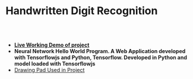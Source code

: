 <h1>Handwritten Digit Recognition</h1>
<br>
<br>
<ul>
  <li><a href="https://tarun-bisht.github.io/DigitRecognition/"><b>Live Working Demo of project</b></a></li>
  <li><b>Neural Network Hello World Program. A Web Application developed with Tensorflowjs and Python, Tensorflow. Developed in Python and model loaded with
    Tensorflowjs</b></li>
  <li><a href="https://github.com/tarun-bisht/SimpleDrawingPad">Drawing Pad Used in Project</a></li>
</ul>
